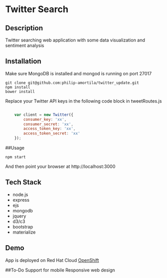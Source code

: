 # Twitter Search 

## Description
Twitter searching web application with some data visualization and sentiment analysis

## Installation 
Make sure MongoDB is installed and mongod is running on port 27017
```
git clone git@github.com:philip-amortila/twitter_update.git
npm install
bower install
```

Replace your Twitter API keys in the following code block in tweetRoutes.js
```javascript 

	var client = new Twitter({
		consumer_key: 'xx',
		consumer_secret: 'xx',
		access_token_key: 'xx',
		access_token_secret: 'xx'
	});
```

##Usage

```
npm start
```
And then point your browser at http://localhost:3000

## Tech Stack
- node.js 
- express
- ejs
- mongodb
- jquery
- d3/c3
- bootstrap
- materialize

## Demo
App is deployed on Red Hat Cloud [OpenShift](http://nodejs2-twitsearch.rhcloud.com) 

##To-Do
Support for mobile
Responsive web design
